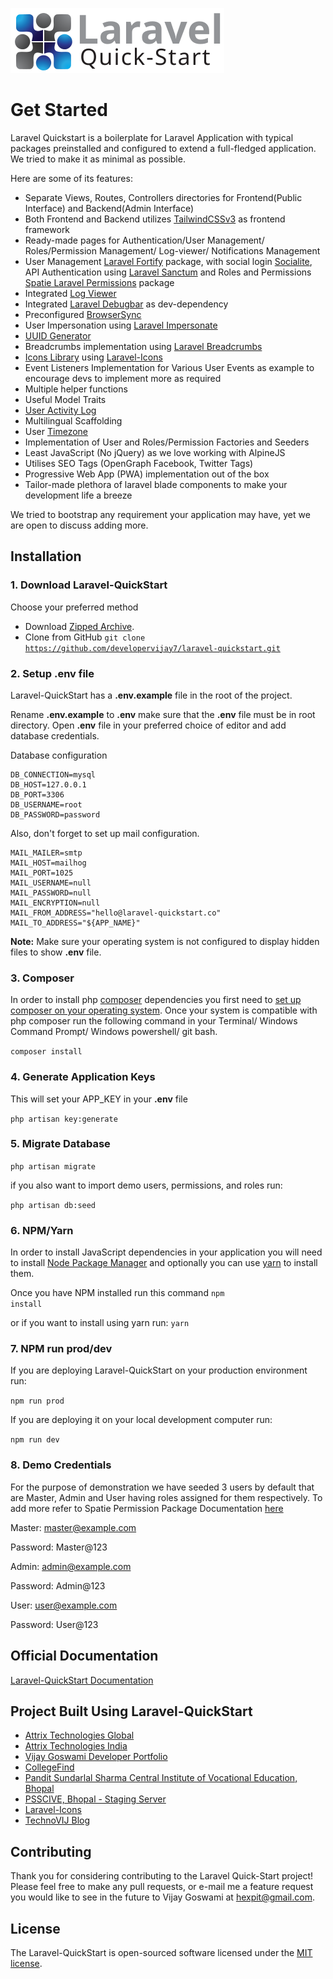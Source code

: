 ![Laravel-QuickStart Logo](https://raw.githubusercontent.com/developervijay7/laravel-quickstart/2c97a0c0e46f48dd3f10989292bd4f824fdbce52/resources/images/logo.svg ':size=400x120')

# Get Started

Laravel Quickstart is a boilerplate for Laravel Application with typical packages preinstalled and configured to extend a full-fledged application. We tried to make it as minimal as possible.

Here are some of its features:
- Separate Views, Routes, Controllers directories for Frontend(Public Interface) and Backend(Admin Interface)
- Both Frontend and Backend utilizes [TailwindCSSv3](https://tailwindcss.com/) as frontend framework
- Ready-made pages for Authentication/User Management/ Roles/Permission Management/ Log-viewer/ Notifications Management
- User Management [Laravel Fortify](https://github.com/laravel/fortify) package, with social login [Socialite](https://github.com/laravel/socialite), API Authentication using [Laravel Sanctum](https://github.com/laravel/sanctum) and Roles and Permissions [Spatie Laravel Permissions](https://github.com/spatie/laravel-permission) package
- Integrated [Log Viewer](https://github.com/ARCANEDEV/LogViewer)
- Integrated [Laravel Debugbar](https://github.com/barryvdh/laravel-debugbar) as dev-dependency
- Preconfigured [BrowserSync](https://browsersync.io/)
- User Impersonation using [Laravel Impersonate](https://github.com/404labfr/laravel-impersonate)
- [UUID Generator](https://github.com/ramsey/uuid)
- Breadcrumbs implementation using [Laravel Breadcrumbs](https://github.com/tabuna/breadcrumbs)
- [Icons Library](https://laravel-icons.com) using [Laravel-Icons](https://github.com/developervijay7/laravel-icons)
- Event Listeners Implementation for Various User Events as example to encourage devs to implement more as required
- Multiple helper functions
- Useful Model Traits
- [User Activity Log](https://github.com/spatie/laravel-activitylog)
- Multilingual Scaffolding
- User [Timezone](https://github.com/jamesmills/laravel-timezone)
- Implementation of User and Roles/Permission Factories and Seeders
- Least JavaScript (No jQuery) as we love working with AlpineJS
- Utilises SEO Tags (OpenGraph Facebook, Twitter Tags)
- Progressive Web App (PWA) implementation out of the box
- Tailor-made plethora of laravel blade components to make your development life a breeze 


We tried to bootstrap any requirement your application may have, yet we are open to discuss adding more. 

## Installation

### 1. Download Laravel-QuickStart 
Choose your preferred method
- Download [Zipped Archive](https://github.com/developervijay7/laravel-quickstart/archive/refs/heads/main.zip).
- Clone from GitHub <code>git clone https://github.com/developervijay7/laravel-quickstart.git</code>

### 2. Setup .env file
Laravel-QuickStart has a **.env.example** file in the root of the project.

Rename **.env.example** to **.env**  make sure that the **.env** file must be in root directory. 
Open **.env** file in your preferred choice of editor and add database credentials.

Database configuration

```dotenv
DB_CONNECTION=mysql
DB_HOST=127.0.0.1
DB_PORT=3306
DB_USERNAME=root
DB_PASSWORD=password
```

Also, don't forget to set up mail configuration.

```dotenv
MAIL_MAILER=smtp
MAIL_HOST=mailhog
MAIL_PORT=1025
MAIL_USERNAME=null
MAIL_PASSWORD=null
MAIL_ENCRYPTION=null
MAIL_FROM_ADDRESS="hello@laravel-quickstart.co"
MAIL_TO_ADDRESS="${APP_NAME}"
```

**Note:** Make sure your operating system is not configured to display hidden files to show **.env** file.

### 3. Composer
In order to install php [composer]() dependencies you first need to [set up composer on your operating system]().
Once your system is compatible with php composer run the following command in your Terminal/ Windows Command Prompt/ Windows powershell/ git bash.

<code>composer install</code>

### 4. Generate Application Keys
This will set your APP_KEY in your **.env** file

<code>php artisan key:generate</code>

### 5. Migrate Database

<code>php artisan migrate</code>

if you also want to import demo users, permissions, and roles run:

<code>php artisan db:seed</code>


### 6. NPM/Yarn
In order to install JavaScript dependencies in your application you will need to install [Node Package Manager]()
and optionally you can use [yarn]() to install them.

Once you have NPM installed run this command
<code>npm install</code>

or if you want to install using yarn run:
<code>yarn</code>


### 7. NPM run prod/dev
If you are deploying Laravel-QuickStart on your production environment run:

<code>npm run prod</code>

If you are deploying it on your local development computer run:

<code>npm run dev</code>

### 8. Demo Credentials
For the purpose of demonstration we have seeded 3 users by default that are Master, Admin and User having roles assigned for them respectively.
To add more refer to Spatie Permission Package Documentation [here](https://spatie.be/docs/laravel-permission/v5/introduction)

Master: master@example.com

Password: Master@123

Admin: admin@example.com

Password: Admin@123

User: user@example.com

Password: User@123


## Official Documentation
[Laravel-QuickStart Documentation](http://docs.laravel-quickstart.co)


## Project Built Using Laravel-QuickStart

- [Attrix Technologies Global](https://www.attrixtech.com)
- [Attrix Technologies India](https://www.attrixtech.in)
- [Vijay Goswami Developer Portfolio](https://vijaygoswami.in)
- [CollegeFind](https://collegefind.in)
- [Pandit Sundarlal Sharma Central Institute of Vocational Education, Bhopal](http://psscive.ac.in)
- [PSSCIVE, Bhopal - Staging Server](https://psscive.in)
- [Laravel-Icons](https://laravel-icons.com)
- [TechnoVIJ Blog](https://technovij.com)

## Contributing

Thank you for considering contributing to the Laravel Quick-Start
project! Please feel free to make any pull requests, or e-mail me a feature request you would like to see in the future to Vijay Goswami at [hexpit@gmail.com](mailto:hexpit@gmail.com).

## License

The Laravel-QuickStart is open-sourced software licensed under the  [MIT license](https://opensource.org/licenses/MIT).

